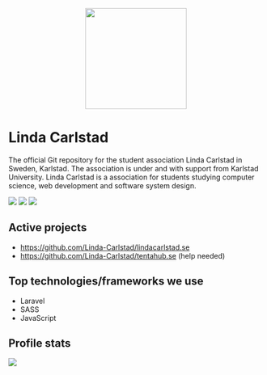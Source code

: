 <p align="center"><img width="200" src="https://lindacarlstad.se/img/logo.png"></p>

# Linda Carlstad

The official Git repository for the student association Linda Carlstad in Sweden, Karlstad. The association is under and with support from Karlstad University. Linda Carlstad is a association for students studying computer science, web development and software system design. 

[![](https://img.shields.io/badge/LinkedIn-Linda%20Carlstad-blue)](https://www.linkedin.com/company/linda-carlstad/)
[![](https://img.shields.io/badge/Contact-info%40lindacarlstad.se-green)](mailto:info@lindacarlstad.se?subject=I%20saw%20your%20profile%20on%20GitHub...)
[![](https://img.shields.io/badge/Website-lindacarlstad.se-red)](https://lindacarlstad.se)

## Active projects
- https://github.com/Linda-Carlstad/lindacarlstad.se
- https://github.com/Linda-Carlstad/tentahub.se (help needed)

## Top technologies/frameworks we use
- Laravel
- SASS
- JavaScript

## Profile stats
![](https://komarev.com/ghpvc/?username=Linda-Carlstad&color=brightgreen&label=Profile+views)
